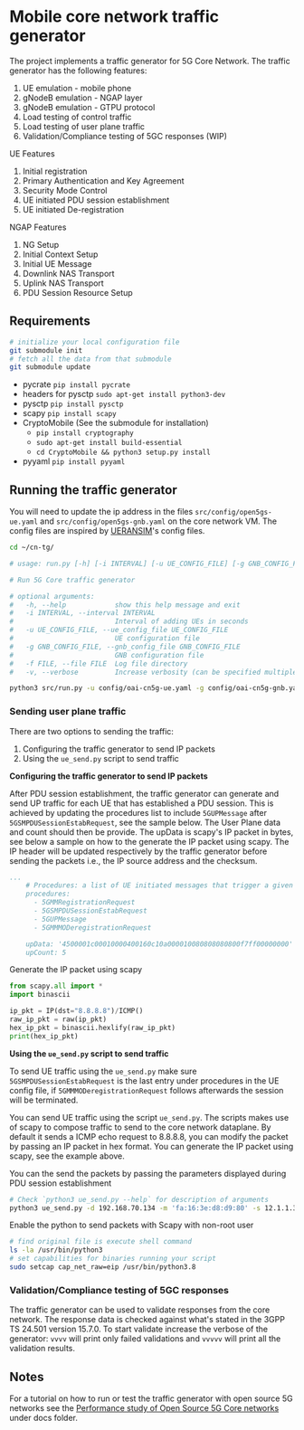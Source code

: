 # Mobile core network traffic generator

The project implements a traffic generator for 5G Core Network. The traffic generator has the following features:
1. UE emulation - mobile phone
2. gNodeB emulation - NGAP layer
3. gNodeB emulation - GTPU protocol
4. Load testing of control traffic
5. Load testing of user plane traffic
6. Validation/Compliance testing of 5GC responses (WIP)

UE Features
1. Initial registration
2. Primary Authentication and Key Agreement
2. Security Mode Control
3. UE initiated PDU session establishment
3. UE initiated De-registration

NGAP Features
1. NG Setup
2. Initial Context Setup
3. Initial UE Message
4. Downlink NAS Transport
5. Uplink NAS Transport
6. PDU Session Resource Setup

## Requirements

```bash
# initialize your local configuration file
git submodule init
# fetch all the data from that submodule
git submodule update
```

- pycrate `pip install pycrate`
- headers for pysctp `sudo apt-get install python3-dev`
- pysctp `pip install pysctp`
- scapy `pip install scapy`
- CryptoMobile (See the submodule for installation)
    - `pip install cryptography`
    - `sudo apt-get install build-essential`
    - `cd CryptoMobile && python3 setup.py install`
- pyyaml `pip install pyyaml`

## Running the traffic generator

You will need to update the ip address in the files `src/config/open5gs-ue.yaml` and  `src/config/open5gs-gnb.yaml` on the core network VM. The config files are inspired by [UERANSIM](https://github.com/aligungr/UERANSIM)'s config files.

```bash
cd ~/cn-tg/

# usage: run.py [-h] [-i INTERVAL] [-u UE_CONFIG_FILE] [-g GNB_CONFIG_FILE] [-f FILE] [-v]

# Run 5G Core traffic generator

# optional arguments:
#   -h, --help            show this help message and exit
#   -i INTERVAL, --interval INTERVAL
#                         Interval of adding UEs in seconds
#   -u UE_CONFIG_FILE, --ue_config_file UE_CONFIG_FILE
#                         UE configuration file
#   -g GNB_CONFIG_FILE, --gnb_config_file GNB_CONFIG_FILE
#                         GNB configuration file
#   -f FILE, --file FILE  Log file directory
#   -v, --verbose         Increase verbosity (can be specified multiple times)

python3 src/run.py -u config/oai-cn5g-ue.yaml -g config/oai-cn5g-gnb.yaml -vvv
```

### Sending user plane traffic

There are two options to sending the traffic:
1. Configuring the traffic generator to send IP packets
2. Using the `ue_send.py` script to send traffic

**Configuring the traffic generator to send IP packets**

After PDU session establishment, the traffic generator can generate and send UP traffic for each UE that has established a PDU session. This is achieved by updating the procedures list to include `5GUPMessage` after `5GSMPDUSessionEstabRequest`, see the sample below. The User Plane data and count should then be provide. The upData is scapy's IP packet in bytes, see below a sample on how to the generate the IP packet using scapy. The IP header will be updated respectively by the traffic generator before sending the packets i.e., the IP source address and the checksum.

```yaml
...
    # Procedures: a list of UE initiated messages that trigger a given procedure
    procedures:
      - 5GMMRegistrationRequest
      - 5GSMPDUSessionEstabRequest
      - 5GUPMessage
      - 5GMMMODeregistrationRequest

    upData: '4500001c00010000400160c10a000010080808080800f7ff00000000'
    upCount: 5
```

Generate the IP packet using scapy

```python
from scapy.all import *
import binascii

ip_pkt = IP(dst="8.8.8.8")/ICMP()
raw_ip_pkt = raw(ip_pkt)
hex_ip_pkt = binascii.hexlify(raw_ip_pkt)
print(hex_ip_pkt)
```

**Using the `ue_send.py` script to send traffic**

To send UE traffic using the `ue_send.py` make sure `5GSMPDUSessionEstabRequest` is the last entry under procedures in the UE config file, if `5GMMMODeregistrationRequest` follows afterwards the session will be terminated.

You can send UE traffic using the script `ue_send.py`. The scripts makes use of scapy to compose traffic to send to the core network dataplane. By default it sends a ICMP echo request to 8.8.8.8, you can modify the packet by passing an IP packet in hex format. You can generate the IP packet using scapy, see the example above.

You can the send the packets by passing the parameters displayed during PDU session establishment

```bash
# Check `python3 ue_send.py --help` for description of arguments
python3 ue_send.py -d 192.168.70.134 -m 'fa:16:3e:d8:d9:80' -s 12.1.1.35 -q 9 -t 35 -u 5 -i 1000 -p <hex_ip_pkt>
```

Enable the python to send packets with Scapy with non-root user

```bash
# find original file is execute shell command
ls -la /usr/bin/python3
# set capabilities for binaries running your script
sudo setcap cap_net_raw=eip /usr/bin/python3.8
```

### Validation/Compliance testing of 5GC responses

The traffic generator can be used to validate responses from the core network. The response data is checked against what's stated in the 3GPP TS 24.501 version 15.7.0. To start validate increase the verbose of the generator: `vvvv` will print only failed validations and `vvvvv` will print all the validation results.

## Notes

For a tutorial on how to run or test the traffic generator with open source 5G networks see the [Performance study of Open Source 5G Core networks](docs/PERFORMANCE_STUDY_OF_5G_CORES.md) under docs folder.